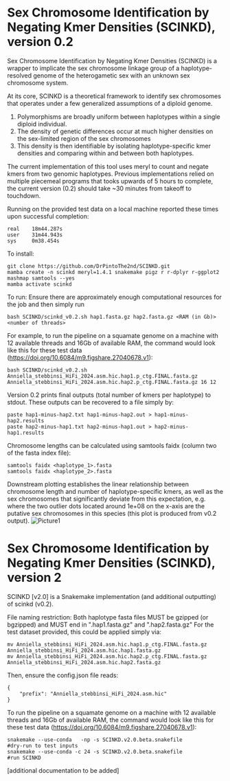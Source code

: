 # Sex Chromosome Identification by Negating Kmer Densities (SCINKD), version 0.2
Sex Chromosome Identification by Negating Kmer Densities (SCINKD) is a wrapper to implicate the sex chromosome linkage group of a haplotype-resolved genome of the heterogametic sex with an unknown sex chromosome system.

At its core, SCINKD is a theoretical framework to identify sex chromosomes that operates under a few generalized assumptions of a diploid genome.
  1. Polymorphisms are broadly uniform between haplotypes within a single diploid individual.
  2. The density of genetic differences occur at much higher densities on the sex-limited region of the sex chromosomes
  3. This density is then identifiable by isolating haplotype-specific kmer densities and comparing within and between both haplotypes.

The current implementation of this tool uses meryl to count and negate kmers from two genomic haplotypes.
Previous implementations relied on multiple piecemeal programs that tooks upwards of 5 hours to complete, the current version (0.2) should take ~30 minutes from takeoff to touchdown.

Running on the provided test data on a local machine reported these times upon successful completion:
```
real    18m44.287s
user    31m44.943s
sys     0m38.454s
```

To install:
```
git clone https://github.com/DrPintoThe2nd/SCINKD.git
mamba create -n scinkd meryl=1.4.1 snakemake pigz r r-dplyr r-ggplot2 mashmap samtools --yes
mamba activate scinkd 
```
To run: Ensure there are approximately enough computational resources for the job and then simply run
```
bash SCINKD/scinkd_v0.2.sh hap1.fasta.gz hap2.fasta.gz <RAM (in Gb)> <number of threads> 
```
For example, to run the pipeline on a squamate genome on a machine with 12 available threads and 16Gb of available RAM, the command would look like this for these test data (https://doi.org/10.6084/m9.figshare.27040678.v1):
```
bash SCINKD/scinkd_v0.2.sh Anniella_stebbinsi_HiFi_2024.asm.hic.hap1.p_ctg.FINAL.fasta.gz Anniella_stebbinsi_HiFi_2024.asm.hic.hap2.p_ctg.FINAL.fasta.gz 16 12
```
Version 0.2 prints final outputs (total number of kmers per haplotype) to stdout. These outputs can be recovered to a file simply by:
```
paste hap1-minus-hap2.txt hap1-minus-hap2.out > hap1-minus-hap2.results
paste hap2-minus-hap1.txt hap2-minus-hap1.out > hap2-minus-hap1.results
```

Chromosome lengths can be calculated using samtools faidx (column two of the fasta index file):
```
samtools faidx <haplotype_1>.fasta
samtools faidx <haplotype_2>.fasta
```

Downstream plotting establishes the linear relationship between chromosome length and number of haplotype-specific kmers, as well as the sex chromosomes that significantly deviate from this expectation, e.g. where the two outlier dots located around 1e+08 on the x-axis are the putative sex chromosomes in this species (this plot is produced from v0.2 output).
![Picture1](https://github.com/user-attachments/assets/0ea3de57-055d-46b3-8a85-a8ec2e7da77e)

# Sex Chromosome Identification by Negating Kmer Densities (SCINKD), version 2
SCINKD [v2.0] is a Snakemake implementation (and additional outputting) of scinkd (v0.2).

File naming restriction: Both haplotype fasta files MUST be gzipped (or bgzipped) and MUST end in ".hap1.fasta.gz" and ".hap2.fasta.gz"
For the test dataset provided, this could be applied simply via:
```
mv Anniella_stebbinsi_HiFi_2024.asm.hic.hap1.p_ctg.FINAL.fasta.gz Anniella_stebbinsi_HiFi_2024.asm.hic.hap1.fasta.gz
mv Anniella_stebbinsi_HiFi_2024.asm.hic.hap2.p_ctg.FINAL.fasta.gz Anniella_stebbinsi_HiFi_2024.asm.hic.hap2.fasta.gz
```
Then, ensure the config.json file reads:
```
{
	"prefix": "Anniella_stebbinsi_HiFi_2024.asm.hic"
}
```
To run the pipeline on a squamate genome on a machine with 12 available threads and 16Gb of available RAM, the command would look like this for these test data (https://doi.org/10.6084/m9.figshare.27040678.v1):
```
snakemake --use-conda   -np -s SCINKD.v2.0.beta.snakefile          #dry-run to test inputs
snakemake --use-conda -c 24 -s SCINKD.v2.0.beta.snakefile          #run SCINKD
```
[additional documentation to be added] 

